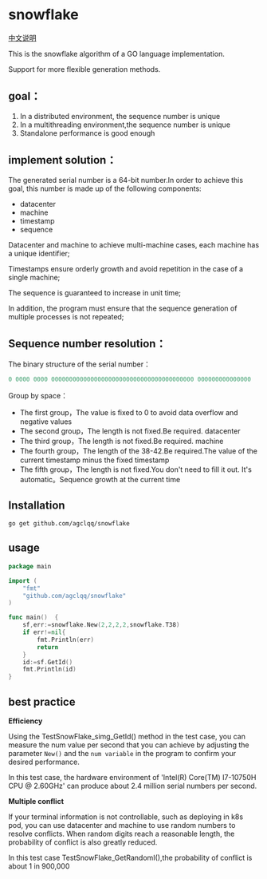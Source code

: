# snowflake
[中文说明](README_ZH.md)

This is the snowflake algorithm of a GO language implementation.

Support for more flexible generation methods.

## goal：
1. In a distributed environment, the sequence number is unique
2. In a multithreading environment,the sequence number is unique
3. Standalone performance is good enough

## implement solution：
The generated serial number is a 64-bit number.In order to achieve this goal, this number is made up of the following components:
* datacenter
* machine
* timestamp
* sequence

Datacenter and machine to achieve multi-machine cases, each machine has a unique identifier;

Timestamps ensure orderly growth and avoid repetition in the case of a single machine;

The sequence is guaranteed to increase in unit time;

In addition, the program must ensure that the sequence generation of multiple processes is not repeated;
## Sequence number resolution：
The binary structure of the serial number：
```go
0 0000 0000 0000000000000000000000000000000000000000 000000000000000
```
Group by space：
* The first group，The value is fixed to 0 to avoid data overflow and negative values
* The second group，The length is not fixed.Be required. datacenter
* The third group，The length is not fixed.Be required. machine
* The fourth group，The length of the 38-42.Be required.The value of the current timestamp minus the fixed timestamp
* The fifth group，The length is not fixed.You don't need to fill it out. It's automatic。Sequence growth at the current time

## Installation
```shell
go get github.com/agclqq/snowflake
```
## usage
```go
package main

import (
	"fmt"
	"github.com/agclqq/snowflake"
)

func main()  {
	sf,err:=snowflake.New(2,2,2,2,snowflake.T38)
	if err!=nil{
		fmt.Println(err)
		return
	}
	id:=sf.GetId()
	fmt.Println(id)
}
```

## best practice
**Efficiency**

Using the TestSnowFlake_simg_GetId() method in the test case, you can measure the num value per second that you can achieve by adjusting the parameter `New()` and the `num variable` in the program to confirm your desired performance.


In this test case, the hardware environment of 'Intel(R) Core(TM) I7-10750H CPU @ 2.60GHz' can produce about 2.4 million serial numbers per second.

**Multiple conflict**

If your terminal information is not controllable, such as deploying in k8s pod, you can use datacenter and machine to use random numbers to resolve conflicts.  When random digits reach a reasonable length, the probability of conflict is also greatly reduced. 

In this test case TestSnowFlake_GetRandomI(),the probability of conflict is about 1 in 900,000


